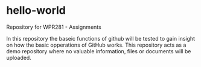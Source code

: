 # hello-world
Repository for WPR281 - Assignments

In this repository the baseic functions of github will be tested to gain insight on how the basic opperations of GitHub works. This repository acts as a demo repository where no valuable information, files or documents will be uploaded.
